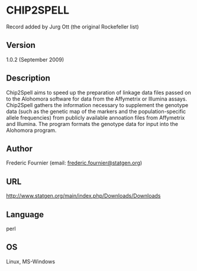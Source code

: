 # CHIP2SPELL
Record added by Jurg Ott (the original Rockefeller list)

## Version
1.0.2 (September 2009)

## Description
Chip2Spell aims to speed up the preparation of linkage data files passed on to the Alohomora software for data from the Affymetrix or Illumina assays. Chip2Spell gathers the information necessary to supplement the genotype data (such as the genetic map of the markers and the population-specific allele frequencies) from publicly available annoation files from Affymetrix and Illumina. The program formats the genotype data for input into the Alohomora program.

## Author
Frederic Fournier (email: frederic.fournier@statgen.org)

## URL
http://www.statgen.org/main/index.php/Downloads/Downloads

## Language
perl

## OS
Linux, MS-Windows